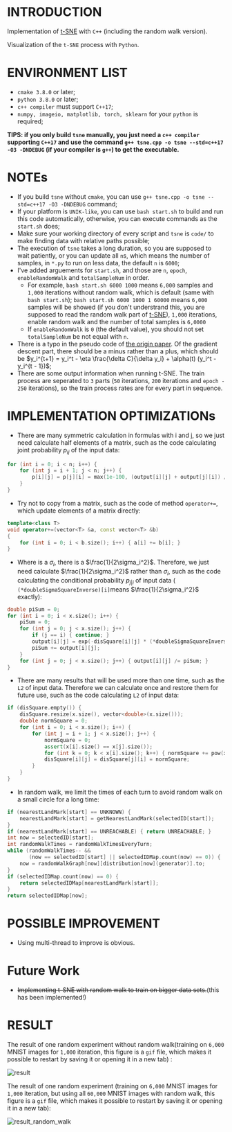 # INTRODUCTION

Implementation of [t-SNE](https://www.jmlr.org/papers/volume9/vandermaaten08a/vandermaaten08a.pdf) with `C++` (including the random walk version).

Visualization of the `t-SNE` process with `Python`.

# ENVIRONMENT LIST

* `cmake 3.8.0`  or later;
* `python 3.8.0` or later;
* `c++ compiler`  must support `C++17`;
* `numpy, imageio, matplotlib, torch, sklearn` for your `python` is required;

**TIPS: if you only build `tsne` manually, you just need a `c++ compiler` supporting `C++17` and use the command `g++ tsne.cpp -o tsne --std=c++17 -O3 -DNDEBUG` (if your compiler is `g++`)  to get the executable.**

# NOTEs

* If you build `tsne` without `cmake`, you can use `g++ tsne.cpp -o tsne --std=c++17 -O3 -DNDEBUG` command;
* If your platform is `UNIK-like`, you can use `bash start.sh` to build and run this code automatically, otherwise, you can execute commands as the `start.sh` does;
* Make sure your working directory of every script and `tsne` is `code/` to make finding data with relative paths possible;
* The execution of `tsne` takes a long duration, so you are supposed to wait patiently, or you can update all `n`s, which means the number of samples, in `*.py` to run on less data, the default `n` is `6000`;
* I've added arguements for `start.sh`, and those are `n`, `epoch`, `enableRandomWalk` and `totalSampleNum` in order.
  * For example, `bash start.sh 6000 1000` means `6,000` samples and `1,000` iterations without random walk, which is default (same with `bash start.sh`); `bash start.sh 6000 1000 1 60000` means `6,000` samples will be showed (if you don't understrand this, you are supposed to read the random walk part of [t-SNE](https://www.jmlr.org/papers/volume9/vandermaaten08a/vandermaaten08a.pdf)), `1,000` iterations, enable random walk and the number of total samples is `6,0000`
  * If `enableRandomWalk` is `0` (the default value), you should not set `totalSampleNum` be not equal with `n`.
* There is a typo in the pseudo code of [the origin paper](https://www.jmlr.org/papers/volume9/vandermaaten08a/vandermaaten08a.pdf). Of the gradient descent part, there should be a minus rather than a plus, which should be $y_i^{t+1} = y_i^t - \eta \frac{\delta C}{\delta y_i} + \alpha(t) (y_i^t - y_i^{t - 1})$;
* There are some output information when running t-SNE. The train process are seperated to `3` parts (`50` iterations, `200` iterations and `epoch - 250` iterations), so the train process rates are for every part in sequence.

# IMPLEMENTATION OPTIMIZATIONs

* There are many symmetric calculation in formulas with i and j, so we just need calculate half elements of a matrix, such as the code calculating joint probability $p_{ij}$ of the input data:

```c++
for (int i = 0; i < n; i++) {
    for (int j = i + 1; j < n; j++) {
        p[i][j] = p[j][i] = max(1e-100, (output[i][j] + output[j][i]) / (2 * n)) * EXAGGERATION;
    }
}
```

* Try not to copy from a matrix, such as the code of method `operator+=`, which update elements of a matrix directly:

```c++
template<class T>
void operator+=(vector<T> &a, const vector<T> &b)
{
    for (int i = 0; i < b.size(); i++) { a[i] += b[i]; }
}
```

* Where is a $\sigma_i$, there is a $\frac{1}{2\sigma_i^2}$. Therefore, we just need calculate $\frac{1}{2\sigma_i^2}$ rather than $\sigma_i$, such as the code calculating the conditional probability $p_{j\vert i}$ of input data ( `(*doubleSigmaSquareInverse)[i]`means $\frac{1}{2\sigma_i^2}$ exactly):

```c++
double piSum = 0;
for (int i = 0; i < x.size(); i++) {
    piSum = 0;
    for (int j = 0; j < x.size(); j++) {
        if (j == i) { continue; }
        output[i][j] = exp(-disSquare[i][j] * (*doubleSigmaSquareInverse)[i]);
        piSum += output[i][j];
    }
    for (int j = 0; j < x.size(); j++) { output[i][j] /= piSum; }
}
```

* There are many results that will be used more than one time, such as the `L2` of input data. Therefore we can calculate once and restore them for future use, such as the code calculating `L2` of input data:

```c++
if (disSquare.empty()) {
    disSquare.resize(x.size(), vector<double>(x.size()));
    double normSquare = 0;
    for (int i = 0; i < x.size(); i++) {
        for (int j = i + 1; j < x.size(); j++) {
            normSquare = 0;
            assert(x[i].size() == x[j].size());
            for (int k = 0; k < x[i].size(); k++) { normSquare += pow(x[i][k] - x[j][k], 2); }
            disSquare[i][j] = disSquare[j][i] = normSquare;
        }
    }
}
```

* In random walk, we limit the times of each turn to avoid random walk on a small circle for a long time:
```c++
if (nearestLandMark[start] == UNKNOWN) {
    nearestLandMark[start] = getNearestLandMark(selectedID[start]);
}
if (nearestLandMark[start] == UNREACHABLE) { return UNREACHABLE; }
int now = selectedID[start];
int randomWalkTimes = randomWalkTimesEveryTurn;
while (randomWalkTimes-- &&
       (now == selectedID[start] || selectedIDMap.count(now) == 0)) {
    now = randomWalkGraph[now][distribution[now](generator)].to;
}
if (selectedIDMap.count(now) == 0) {
    return selectedIDMap[nearestLandMark[start]];
}
return selectedIDMap[now];
```

# POSSIBLE IMPROVEMENT

* Using multi-thread to improve is obvious.

# Future Work
* ~~Implementing t-SNE with random walk to train on bigger data sets.~~(this has been implemented!)

# RESULT

The result of one random experiment without random walk(training on `6,000` MNIST images for `1,000` iteration, this figure is a `gif` file, which makes it possible to restart by saving it or opening it in a new tab) :

![result](./result.gif)

The result of one random experiment (training on `6,000` MNIST images for `1,000` iteration, but using all `60,000` MNIST images with random walk, this figure is a `gif` file, which makes it possible to restart by saving it or opening it in a new tab):

![result_random_walk](./result_random_walk.gif)
